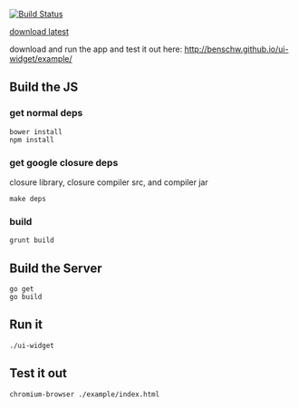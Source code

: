 [![Build Status](https://drone.io/github.com/benschw/ui-widget/status.png)](https://drone.io/github.com/benschw/ui-widget/latest)


[download latest](https://drone.io/github.com/benschw/ui-widget/files)


download and run the app and test it out here: http://benschw.github.io/ui-widget/example/


## Build the JS
### get normal deps
	
	bower install
	npm install

### get google closure deps
closure library, closure compiler src, and compiler jar
	
	make deps

### build
	
	grunt build


## Build the Server

	go get
	go build


## Run it

	./ui-widget


## Test it out

	chromium-browser ./example/index.html

